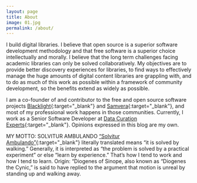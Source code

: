 ```yaml
---
layout: page
title: About
image: 01.jpg
permalink: /about/
---
```


I build digital libraries. I believe that open source is a superior software development methodology and that free software is a superior choice intellectually and morally. I believe that the long term challenges facing academic libraries can only be solved collaboratively. My objectives are to provide better discovery experiences for libraries, to find ways to effectively manage the huge amounts of digital content libraries are grappling with, and to do as much of this work as possible within a framework of community development, so the benefits extend as widely as possible.

I am a co-founder of and contributor to the free and open source software projects [Blacklight](http://projectblacklight.org/){:target="_blank"} and [Samvera](https://samvera.org/){:target="_blank"}, and most of my professional work happens in those communities. Currently, I work as a Senior Software Developer at [Data Curation Experts](https://curationexperts.com/){:target="_blank"}. Opinions expressed in this blog are my own.

MY MOTTO: SOLVITUR AMBULANDO
[“Solvitur Ambulando”](https://en.wikipedia.org/wiki/Solvitur_ambulando){:target="_blank"} literally translated means “it is solved by walking.” Generally, it is interpreted as “the problem is solved by a practical experiment” or else “learn by experience.” That’s how I tend to work and how I tend to learn. Origin: “Diogenes of Sinope, also known as “Diogenes the Cynic,” is said to have replied to the argument that motion is unreal by standing up and walking away.